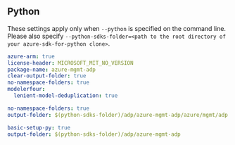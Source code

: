 ## Python

These settings apply only when `--python` is specified on the command line.
Please also specify `--python-sdks-folder=<path to the root directory of your azure-sdk-for-python clone>`.

```yaml $(track2)
azure-arm: true
license-header: MICROSOFT_MIT_NO_VERSION
package-name: azure-mgmt-adp
clear-output-folder: true
no-namespace-folders: true
modelerfour:
  lenient-model-deduplication: true
```

``` yaml $(python) && $(python-mode) == 'update'
no-namespace-folders: true
output-folder: $(python-sdks-folder)/adp/azure-mgmt-adp/azure/mgmt/adp
```

``` yaml $(python) && $(python-mode) == 'create'
basic-setup-py: true
output-folder: $(python-sdks-folder)/adp/azure-mgmt-adp
```
